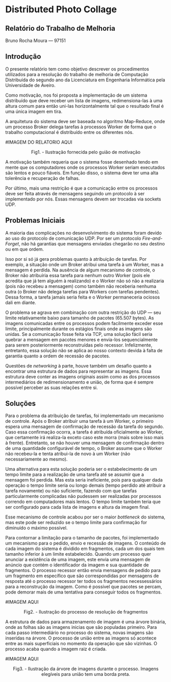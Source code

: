 # Distributed Photo Collage
## Relatório do Trabalho de Melhoria
Bruno Rocha Moura — 97151

## Introdução

O presente relatório tem como objetivo descrever os procedimentos utilizados para a resolução do trabalho de melhoria de Computação Distribuída do segundo ano da Licenciatura em Engenharia Informática pela Universidade de Aveiro.

Como motivação, nos foi proposta a implementação de um sistema distribuído que deve receber um lista de imagens, redimensiona-las à uma altura comum para então uni-las horizontalmente tal que o resultado final é uma única imagem em tira.

A arquitetura do sistema deve ser baseada no algoritmo Map-Reduce, onde um processo Broker delega tarefas à processos Worker de forma que o trabalho computacional é distribuído entre os diferentes nós.

#IMAGEM DO RELATORIO AQUI

<p align="center">
Fig1. - Ilustração fornecida pelo guião de motivação
</p>


A motivação também requeria que o sistema fosse desenhado tendo em mente que os computadores onde os processos Worker seriam executados são lentos e pouco fiáveis. Em função disso, o sistema deve ter uma alta tolerência e recuperação de falhas.

Por último, mais uma restrição é que a comunicação entre os processos deve ser feita através de mensagens seguindo um protocolo à ser implementado por nós. Essas mensagens devem ser trocadas via sockets UDP.

## Problemas Iniciais

A maioria das complicações no desenvolvimento do sistema foram devido ao uso do protocolo de comunicação UDP. Por ser um protocolo *Fire-and-Forget*, não há garantias que mensagens enviadas chegarão no seu destino ou em que ordem.

Isso por si só já gera problemas quanto à atribuição de tarefas. Por exemplo, a situação onde um Broker atribui uma tarefa à um Worker, mas a mensagem é perdida. Na ausência de algum mecanismo de controle, o Broker não atribuíria essa tarefa para nenhum outro Worker (pois ele acredita que já tem alguém à realizando) e o Worker não só não a realizaria (pois não recebeu a mensagem) como também não receberia nenhuma outra (o Broker não delega tarefas para Workers com tarefas pendentes). Dessa forma, a tarefa jamais seria feita e o Worker permaneceria ociosos dali em diante.

O problema se agrava em combinação com outra restrição do UDP — seu limite relativamente baixo para tamanho de pacotes (65.507 bytes). As imagens comunicadas entre os processos podem facilmente exceder esse limite, principalmente durante os estágios finais onde as imagens são unidas. Se a comunicação fosse feita via TCP, uma solução fácil seria quebrar a mensagem em pacotes menores e envia-los sequencialmente para serem posteriormente reconstruídas pelo recessor. Infelizmente, entretanto, essa solução não se aplica ao nosso contexto devida à falta de garantia quanto a ordem de recessão de pacotes.

Questões de *networking* à parte, houve também um desafio quanto a encontrar uma estrutura de dados para representar as imagens. Essa estrutura deve conter as imagens originais assim como as dos processos intermediários de redimensionamento e união, de forma que é sempre possível perceber as suas relações entre si.

## Soluções

Para o problema da atribuição de tarefas, foi implementado um mecanismo de controle. Após o Broker atribuir uma tarefa à um Worker, o primeiro espera uma mensagem de confirmação de recessão da tarefa do segundo. Caso essa confirmação ocorra, a tarefa é atribuída oficialmente ao Worker, que certamente irá realiza-la exceto caso este morra (mais sobre isso mais à frente). Entretanto, se não houver uma mensagem de confirmação dentro de uma quantidade configurável de tempo, o Broker assume que o Worker não recebeu-la e tenta atribui-la de novo à um Worker (não necessariamente ao mesmo).

Uma alternativa para esta solução poderia ser o estabelecimento de um tempo limite para a realização de uma tarefa até se assumir que a mensagem foi perdida. Mas esta seria ineficiente, pois para qualquer dada operação o tempo limite seria ou longo demais (tempo perdido até atribuir a tarefa novamente) ou não suficiente, fazendo com que tarefas particularmente complicadas não pudessem ser realizadas por processos correndo em computadores mais lentos. O tempo limite também teria que ser configurado para cada lista de imagens e altura da imagem final.

Esse mecanismo de controle acabou por ser o maior *bottleneck* do sistema, mas este pode ser reduzido se o tempo limite para confirmação for diminuído o máximo possível.

Para contornar a limitação para o tamanho de pacotes, foi implementado um mecanismo para o pedido, envio e recessão de imagens. O conteúdo de cada imagem do sistema é dividido em fragmentos, cada um dos quais tem tamanho inferior à um limite estabelecido. Quando um processo quer anunciar a existência de uma imagem, este envia uma mensagem de anúncio que contém o identificador da imagem e sua quantidade de fragmentos. O processo recessor então envia mensagens de pedido para um fragmento em específico que são correspondidas por mensagens de resposta até o processo recessor ter todos os fragmentos necessessários para a reconstrução da imagem. Como é possível que pacotes se percam, pode demorar mais de uma tentativa para conseguir todos os fragmentos.

#IMAGEM AQUI

<p align="center">
Fig2. - Ilustração do processo de resolução de fragmentos
</p>

A estrutura de dados para armazenamento de imagem é uma árvore binária, onde as folhas são as imagens inicias que são populadas primeiro. Para cada passo intermediário no processo do sistema, novas imagens são inseridas na árvore. O processo de união entre as imagens só acontece entre as mais superficiais no momento da operação que são vizinhas. O processo acaba quando a imagem raiz é criada.

#IMAGEM AQUI
<p align="center">
Fig3. - Ilustração da árvore de imagens durante o processo. Imagens elegíveis para união tem uma borda preta.
</p>
